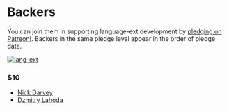 # Backers

You can join them in supporting language-ext development by [pledging on Patreon!](https://www.patreon.com/louthy). Backers in the same pledge level appear in the order of pledge date.

[![lang-ext](/backers-images/meddbase.png)](https://www.meddbase.com)

### $10

* [Nick Darvey](https://github.com/NickDarvey)
* [Dzmitry Lahoda](https://github.com/asd-and-Rizzo)

